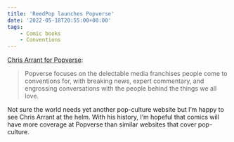 ```yaml
---
title: 'ReedPop launches Popverse'
date: '2022-05-18T20:55:00+00:00'
tags:
    - Comic books
    - Conventions
---
```


[Chris Arrant for Popverse](https://www.thepopverse.com/popverse-welcome-launch):

> Popverse focuses on the delectable media franchises people come to conventions for, with breaking news, expert commentary, and engrossing conversations with the people behind the things we all love.

Not sure the world needs yet another pop-culture website but I’m happy to see Chris Arrant at the helm. With his history, I’m hopeful that comics will have more coverage at Popverse than similar websites that cover pop-culture.
